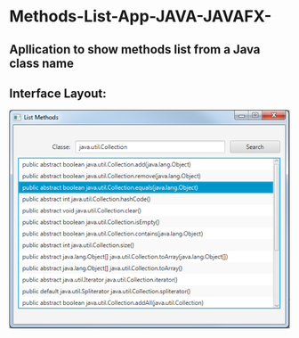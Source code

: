# Methods-List-App-JAVA-JAVAFX-
## Apllication to show methods list from a Java class name

## Interface Layout:

![Image exemple](https://github.com/RafaelSouzaValle/Methods-List-App-JAVA-JAVAFX-/blob/master/resources/list_methods_screenshot_exemple.png)
